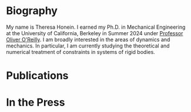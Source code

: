 # Biography
My name is Theresa Honein. I earned my Ph.D. in Mechanical Engineering at the University of California, Berkeley in Summer 2024 under [Professor Oliver O'Reilly](https://me.berkeley.edu/people/oliver-m-oreilly/). I am broadly interested in the areas of dynamics and mechanics. In particular, I am currently studying the theoretical and numerical treatment of constraints in systems of rigid bodies.

# Publications

# In the Press
